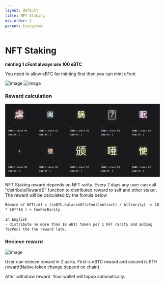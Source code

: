 ```yaml
---
layout: default
title: NFT Staking
nav_order: 1
parent: Ecosystem
---
```


# NFT Staking

**minting 1 cFont always use 100 eBTC**

You need to allow eBTC for minting first then you can mint cFont.

![image](https://user-images.githubusercontent.com/55227490/146706874-a7aa79da-66af-4106-9e6f-2d8fd71d77a9.png)
![image](https://user-images.githubusercontent.com/55227490/146706928-e1100ca9-2b91-4687-97d5-399af4e655fb.png)

### Reward calculation

![NFT Staking](../assets/nftStaking.PNG)

NFT Staking reward depends on NFT rarity. Every 7 days any user can call "distributeReward()" function to distributed reward to self and other staker. 
The reward will be calculated by the fomula below

```
Reward of NFT(id) = ((eBTC.balanceOf(cFontContract) / Allrarity) !> 10 * 10**18 ) + feePerRarity

In English
- distribute no more than 10 eBTC token per 1 NFT rarity and adding feePool the the reward late.
```

### Recieve reward

![image](https://user-images.githubusercontent.com/55227490/146707010-aa698c99-7ae4-4c27-a2c4-3365de017298.png)

User can recieve reward in 2 parts. First is eBTC reward and second is ETH reward(Native token change depend on chain).

After withdraw reward. Your wallet will topup automatically.
